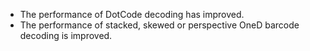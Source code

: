 
- The performance of DotCode decoding has improved.
- The performance of stacked, skewed or perspective OneD barcode decoding is improved.

